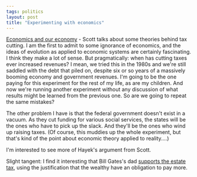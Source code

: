 ```yaml
---
tags: politics
layout: post
title: "Experimenting with economics"
---
```




<a href="http://freeroller.net/page/sstirling/20030119">Economics and our economy</a> - Scott talks about some theories behind tax cutting. I am the first to admit to some ignorance of economics, and the ideas of evolution as applied to economic systems are certainly fascinating. I think they make a lot of sense. But pragmatically: when has cutting taxes ever increased revenues? I mean, we tried this in the 1980s and we're still saddled with the debt that piled on, despite six or so years of a massively booming economy and government revenues. I'm going to be the one paying for this experiment for the rest of my life, as are my children. And now we're running another experiment without any discussion of what results might be learned from the previous one. So are we going to repeat the same mistakes?</p> 

<p>The other problem I have is that the federal government doesn't exist in a vacuum. As they cut funding for various social services, the states will be the ones who have to pick up the slack. And they'll be the ones who wind up raising taxes. (Of course, this muddies up the whole experiment, but that's kind of the point about economic theory applied to reality....)</p>

<p>I'm interested to see more of Hayek's argument from Scott.</p>

<p>Slight tangent: I find it interesting that Bill Gates's dad <a href="http://www.washingtonpost.com/wp-dyn/articles/A4021-2003Jan16.html">supports the estate tax</a>, using the justification that the wealthy have an obligation to pay more.</p>


